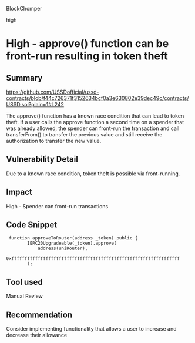 BlockChomper

high

# High - approve() function can be front-run resulting in token theft

## Summary

https://github.com/USSDofficial/ussd-contracts/blob/f44c726371f3152634bcf0a3e630802e39dec49c/contracts/USSD.sol?plain=1#L242

The approve() function has a known race condition that can lead to token theft. If a user calls the approve function a second time on a spender that was already allowed, the spender can front-run the transaction and call transferFrom() to transfer the previous value and still receive the authorization to transfer the new value.   

## Vulnerability Detail

Due to a known race condition, token theft is possible via front-running.

## Impact

High - Spender can front-run transactions

## Code Snippet

```solidity
 function approveToRouter(address _token) public {
        IERC20Upgradeable(_token).approve(
            address(uniRouter),
            0xffffffffffffffffffffffffffffffffffffffffffffffffffffffffffffffff
        );
```

## Tool used

Manual Review

## Recommendation

Consider implementing functionality that allows a user to increase and decrease their allowance 